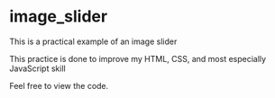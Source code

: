# image_slider

This is a practical example of an image slider

This practice is done to improve my HTML, CSS, and most especially JavaScript skill

Feel free to view the code.
